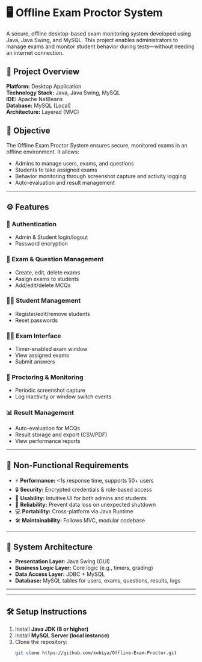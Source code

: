 # 🖥️ Offline Exam Proctor System

A secure, offline desktop-based exam monitoring system developed using Java, Java Swing, and MySQL. This project enables administrators to manage exams and monitor student behavior during tests—without needing an internet connection.

## 📌 Project Overview

**Platform:** Desktop Application  
**Technology Stack:** Java, Java Swing, MySQL  
**IDE:** Apache NetBeans  
**Database:** MySQL (Local)  
**Architecture:** Layered (MVC)

## 🎯 Objective

The Offline Exam Proctor System ensures secure, monitored exams in an offline environment. It allows:
- Admins to manage users, exams, and questions
- Students to take assigned exams
- Behavior monitoring through screenshot capture and activity logging
- Auto-evaluation and result management

---

## ⚙️ Features

### 👤 Authentication
- Admin & Student login/logout  
- Password encryption

### 📝 Exam & Question Management
- Create, edit, delete exams
- Assign exams to students
- Add/edit/delete MCQs

### 👨‍🎓 Student Management
- Register/edit/remove students
- Reset passwords

### 🧑‍💻 Exam Interface
- Timer-enabled exam window
- View assigned exams
- Submit answers

### 🎥 Proctoring & Monitoring
- Periodic screenshot capture
- Log inactivity or window switch events

### 📊 Result Management
- Auto-evaluation for MCQs
- Result storage and export (CSV/PDF)
- View performance reports

---

## 🧪 Non-Functional Requirements

- ⚡ **Performance:** <1s response time, supports 50+ users
- 🔒 **Security:** Encrypted credentials & role-based access
- 🎯 **Usability:** Intuitive UI for both admins and students
- 💾 **Reliability:** Prevent data loss on unexpected shutdown
- 💻 **Portability:** Cross-platform via Java Runtime
- 🛠️ **Maintainability:** Follows MVC, modular codebase

---

## 🧱 System Architecture

- **Presentation Layer:** Java Swing (GUI)
- **Business Logic Layer:** Core logic (e.g., timers, grading)
- **Data Access Layer:** JDBC + MySQL
- **Database:** MySQL tables for users, exams, questions, results, logs

---


---

## 🛠️ Setup Instructions

1. Install **Java JDK (8 or higher)**  
2. Install **MySQL Server (local instance)**  
3. Clone the repository:
   ```bash
   git clone https://github.com/xobiya/Offline-Exam-Proctor.git

